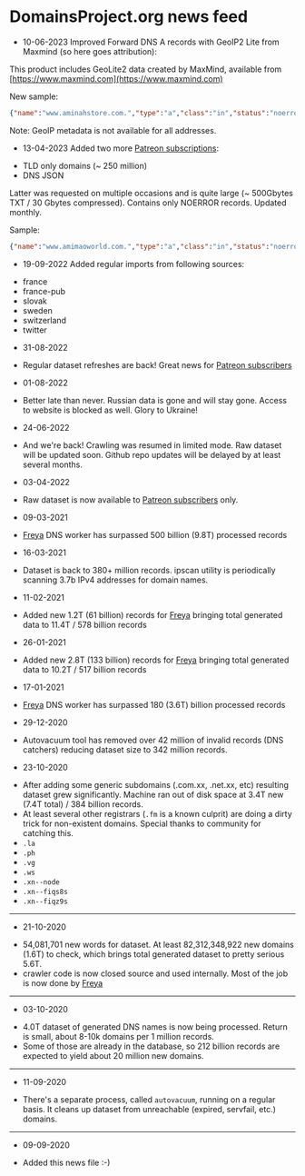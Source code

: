 # DomainsProject.org news feed

* 10-06-2023
Improved Forward DNS A records with GeoIP2 Lite from Maxmind (so here goes attribution):

This product includes GeoLite2 data created by MaxMind, available from [https://www.maxmind.com](https://www.maxmind.com)

New sample:

```JSON
{"name":"www.aminahstore.com.","type":"a","class":"in","status":"noerror","rx_ts":1680854584888386756,"data":{"answers":[{"ttl":300,"type":"a","class":"in","name":"www.aminahstore.com.","data":"188.114.96.13","geoIP":{"Country":"NL","City":"Amsterdam"}},{"ttl":300,"type":"a","class":"in","name":"www.aminahstore.com.","data":"188.114.97.13","geoIP":{"Country":"NL","City":"Amsterdam"}}],"authorities":[{"ttl":101530,"type":"ns","class":"in","name":"com.","data":"h.gtld-servers.net."},{"ttl":101530,"type":"ns","class":"in","name":"com.","data":"k.gtld-servers.net."},{"ttl":101530,"type":"ns","class":"in","name":"com.","data":"m.gtld-servers.net."},{"ttl":101530,"type":"ns","class":"in","name":"com.","data":"d.gtld-servers.net."},{"ttl":101530,"type":"ns","class":"in","name":"com.","data":"g.gtld-servers.net."},{"ttl":101530,"type":"ns","class":"in","name":"com.","data":"e.gtld-servers.net."},{"ttl":101530,"type":"ns","class":"in","name":"com.","data":"i.gtld-servers.net."},{"ttl":101530,"type":"ns","class":"in","name":"com.","data":"j.gtld-servers.net."},{"ttl":101530,"type":"ns","class":"in","name":"com.","data":"c.gtld-servers.net."},{"ttl":101530,"type":"ns","class":"in","name":"com.","data":"b.gtld-servers.net."},{"ttl":101530,"type":"ns","class":"in","name":"com.","data":"a.gtld-servers.net."},{"ttl":101530,"type":"ns","class":"in","name":"com.","data":"f.gtld-servers.net."},{"ttl":101530,"type":"ns","class":"in","name":"com.","data":"l.gtld-servers.net."}]},"flags":["rd","ra"],"resolver":"5.172.188.121:53","proto":"udp"}
```

Note: GeoIP metadata is not available for all addresses.


* 13-04-2023
Added two more [Patreon subscriptions](https://www.patreon.com/tb0hdan):

- TLD only domains (~ 250 million)
- DNS JSON

Latter was requested on multiple occasions and is quite large (~ 500Gbytes TXT / 30 Gbytes compressed).
Contains only NOERROR records. Updated monthly.

Sample:

```JSON
{"name":"www.amimaoworld.com.","type":"a","class":"in","status":"noerror","rx_ts":1680854584881852237,"data":{"answers":[{"ttl":3600,"type":"cname","class":"in","name":"www.amimaoworld.com.","data":"amimaoworld.com."},{"ttl":3600,"type":"a","class":"in","name":"amimaoworld.com.","data":"76.223.105.230"},{"ttl":3600,"type":"a","class":"in","name":"amimaoworld.com.","data":"13.248.243.5"}],"authorities":[{"ttl":3600,"type":"ns","class":"in","name":"amimaoworld.com.","data":"ns32.domaincontrol.com."},{"ttl":3600,"type":"ns","class":"in","name":"amimaoworld.com.","data":"ns31.domaincontrol.com."}]},"flags":["rd","ra"],"resolver":"8.20.247.192:53","proto":"udp"}
```

* 19-09-2022
Added regular imports from following sources:
- france
- france-pub
- slovak
- sweden
- switzerland
- twitter


* 31-08-2022
- Regular dataset refreshes are back! Great news for [Patreon subscribers](https://www.patreon.com/tb0hdan)

* 01-08-2022
- Better late than never. Russian data is gone and will stay gone. Access to website is blocked as well. Glory to Ukraine!

* 24-06-2022
- And we're back! Crawling was resumed in limited mode. Raw dataset will be updated soon.
  Github repo updates will be delayed by at least several months.

* 03-04-2022
- Raw dataset is now available to [Patreon subscribers](https://www.patreon.com/tb0hdan) only.

* 09-03-2021
- [Freya](https://github.com/tb0hdan/freya) DNS worker has surpassed 500 billion (9.8T) processed records

* 16-03-2021
- Dataset is back to 380+ million records. ipscan utility is periodically scanning 3.7b IPv4 addresses for domain names.

* 11-02-2021
- Added new 1.2T (61 billion) records for [Freya](https://github.com/tb0hdan/freya) bringing total generated data to 11.4T / 578 billion records

* 26-01-2021
- Added new 2.8T (133 billion) records for [Freya](https://github.com/tb0hdan/freya) bringing total generated data to 10.2T / 517 billion records

* 17-01-2021
- [Freya](https://github.com/tb0hdan/freya) DNS worker has surpassed 180 (3.6T) billion processed records

* 29-12-2020
- Autovacuum tool has removed over 42 million of invalid records (DNS catchers) reducing dataset size to
  342 million records.


* 23-10-2020
- After adding some generic subdomains (.com.xx, .net.xx, etc) resulting dataset grew significantly. Machine
  ran out of disk space at 3.4T new (7.4T total) / 384 billion records.
- At least several other registrars (`.fm` is a known culprit) are doing a dirty trick for non-existent domains. Special thanks to community for catching this.
- `.la`
- `.ph`
- `.vg`
- `.ws`
- `.xn--node`
- `.xn--fiqs8s`
- `.xn--fiqz9s`

---

* 21-10-2020
- 54,081,701 new words for dataset. At least 82,312,348,922 new domains (1.6T) to check, which brings total generated dataset to pretty serious 5.6T.
- crawler code is now closed source and used internally. Most of the job is now done by [Freya](https://github.com/tb0hdan/freya)

---

* 03-10-2020
- 4.0T dataset of generated DNS names is now being processed. Return is small, about 8-10k domains per 1 million records.
- Some of those are already in the database, so 212 billion records are expected to yield about 20 million new domains.

---

* 11-09-2020
- There's a separate process, called `autovacuum`, running on a regular basis. It cleans up dataset from unreachable (expired, servfail, etc.) domains.

---

* 09-09-2020
- Added this news file :-)
